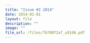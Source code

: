 ```yaml
---
title: "Issue #2 2014"
date: 2014-01-01
layout: file
description: ""
image: ""
file_url: /files/7b780f2af_u9146.pdf
---
```



